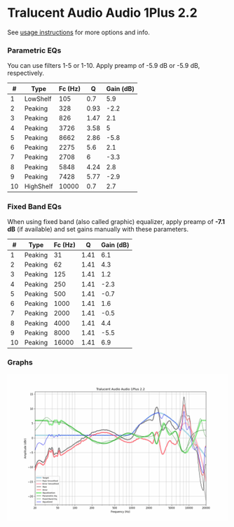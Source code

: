 # Tralucent Audio Audio 1Plus 2.2
See [usage instructions](https://github.com/jaakkopasanen/AutoEq#usage) for more options and info.

### Parametric EQs
You can use filters 1-5 or 1-10. Apply preamp of -5.9 dB or -5.9 dB, respectively.

|   # | Type      |   Fc (Hz) |    Q |   Gain (dB) |
|-----|-----------|-----------|------|-------------|
|   1 | LowShelf  |       105 | 0.7  |         5.9 |
|   2 | Peaking   |       328 | 0.93 |        -2.2 |
|   3 | Peaking   |       826 | 1.47 |         2.1 |
|   4 | Peaking   |      3726 | 3.58 |         5   |
|   5 | Peaking   |      8662 | 2.86 |        -5.8 |
|   6 | Peaking   |      2275 | 5.6  |         2.1 |
|   7 | Peaking   |      2708 | 6    |        -3.3 |
|   8 | Peaking   |      5848 | 4.24 |         2.8 |
|   9 | Peaking   |      7428 | 5.77 |        -2.9 |
|  10 | HighShelf |     10000 | 0.7  |         2.7 |

### Fixed Band EQs
When using fixed band (also called graphic) equalizer, apply preamp of **-7.1 dB** (if available) and set gains manually with these parameters.

|   # | Type    |   Fc (Hz) |    Q |   Gain (dB) |
|-----|---------|-----------|------|-------------|
|   1 | Peaking |        31 | 1.41 |         6.1 |
|   2 | Peaking |        62 | 1.41 |         4.3 |
|   3 | Peaking |       125 | 1.41 |         1.2 |
|   4 | Peaking |       250 | 1.41 |        -2.3 |
|   5 | Peaking |       500 | 1.41 |        -0.7 |
|   6 | Peaking |      1000 | 1.41 |         1.6 |
|   7 | Peaking |      2000 | 1.41 |        -0.5 |
|   8 | Peaking |      4000 | 1.41 |         4.4 |
|   9 | Peaking |      8000 | 1.41 |        -5.5 |
|  10 | Peaking |     16000 | 1.41 |         6.9 |

### Graphs
![](./Tralucent%20Audio%20Audio%201Plus%202.2.png)
